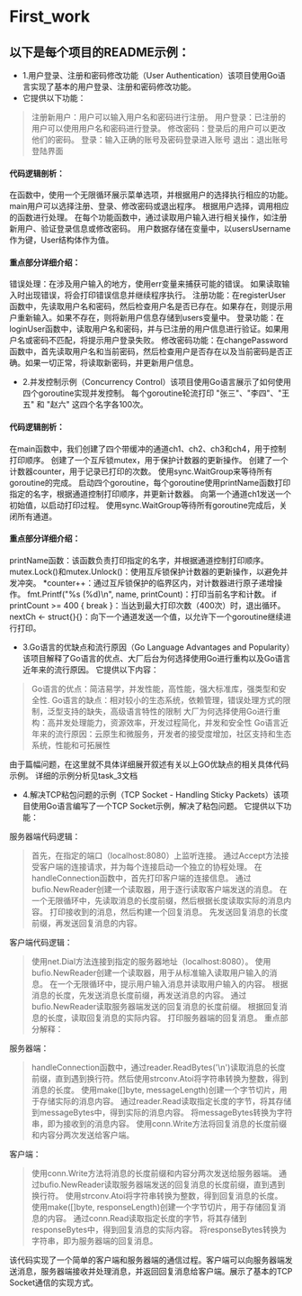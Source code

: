 # First_work
## 以下是每个项目的README示例：


- 1.用户登录、注册和密码修改功能（User Authentication）该项目使用Go语言实现了基本的用户登录、注册和密码修改功能。 
- 它提供以下功能：

> 注册新用户：用户可以输入用户名和密码进行注册。
> 用户登录：已注册的用户可以使用用户名和密码进行登录。
修改密码：登录后的用户可以更改他们的密码。
> 登录：输入正确的账号及密码登录进入账号
> 退出：退出账号登陆界面

#### 代码逻辑剖析：
在函数中，使用一个无限循环展示菜单选项，并根据用户的选择执行相应的功能。main用户可以选择注册、登录、修改密码或退出程序。
根据用户选择，调用相应的函数进行处理。
在每个功能函数中，通过读取用户输入进行相关操作，如注册新用户、验证登录信息或修改密码。
用户数据存储在变量中，以usersUsername作为键，User结构体作为值。

#### 重点部分详细介绍：
错误处理：在涉及用户输入的地方，使用err变量来捕获可能的错误。 如果读取输入时出现错误，将会打印错误信息并继续程序执行。
注册功能：在registerUser函数中，先读取用户名和密码，然后检查用户名是否已存在。如果存在，则提示用户重新输入。如果不存在，则将新用户信息存储到users变量中。
登录功能：在loginUser函数中，读取用户名和密码，并与已注册的用户信息进行验证。如果用户名或密码不匹配，将提示用户登录失败。
修改密码功能：在changePassword函数中，首先读取用户名和当前密码，然后检查用户是否存在以及当前密码是否正确。如果一切正常，将读取新密码，并更新用户信息。



- 2.并发控制示例（Concurrency Control）该项目使用Go语言展示了如何使用四个goroutine实现并发控制。 每个goroutine轮流打印 "张三"、"李四"、"王五" 和 "赵六" 这四个名字各100次。

#### 代码逻辑剖析：
在main函数中，我们创建了四个带缓冲的通道ch1、ch2、ch3和ch4，用于控制打印顺序。
创建了一个互斥锁mutex，用于保护计数器的更新操作。
创建了一个计数器counter，用于记录已打印的次数。
使用sync.WaitGroup来等待所有goroutine的完成。
启动四个goroutine，每个goroutine使用printName函数打印指定的名字，根据通道控制打印顺序，并更新计数器。
向第一个通道ch1发送一个初始值，以启动打印过程。
使用sync.WaitGroup等待所有goroutine完成后，关闭所有通道。

#### 重点部分详细介绍：
printName函数：该函数负责打印指定的名字，并根据通道控制打印顺序。
mutex.Lock()和mutex.Unlock()：使用互斥锁保护计数器的更新操作，以避免并发冲突。
*counter++：通过互斥锁保护的临界区内，对计数器进行原子递增操作。
fmt.Printf("%s (%d)\n", name, printCount)：打印当前名字和计数。
if printCount >= 400 { break }：当达到最大打印次数（400次）时，退出循环。
nextCh <- struct{}{}：向下一个通道发送一个值，以允许下一个goroutine继续进行打印。


- 3.Go语言的优缺点和流行原因（Go Language Advantages and Popularity）该项目解释了Go语言的优点、大厂后台为何选择使用Go进行重构以及Go语言近年来的流行原因。 它提供以下内容：

> Go语言的优点：简洁易学，并发性能，高性能，强大标准库，强类型和安全性.
Go语言的缺点：相对较小的生态系统，依赖管理，错误处理方式的限制，泛型支持的缺失，高级语言特性的限制
大厂为何选择使用Go进行重构：高并发处理能力，资源效率，开发过程简化，并发和安全性
Go语言近年来的流行原因：云原生和微服务，开发者的接受度增加，社区支持和生态系统，性能和可拓展性


由于篇幅问题，在这里就不具体详细展开叙述有关以上GO优缺点的相关具体代码示例。
详细的示例分析见task_3文档

- 4.解决TCP粘包问题的示例（TCP Socket - Handling Sticky Packets）该项目使用Go语言编写了一个TCP Socket示例，解决了粘包问题。 它提供以下功能：

服务器端代码逻辑：

> 首先，在指定的端口（localhost:8080）上监听连接。
通过Accept方法接受客户端的连接请求，并为每个连接启动一个独立的协程处理。
在handleConnection函数中，首先打印客户端的连接信息。
通过bufio.NewReader创建一个读取器，用于逐行读取客户端发送的消息。
在一个无限循环中，先读取消息的长度前缀，然后根据长度读取实际的消息内容。
打印接收到的消息，然后构建一个回复消息。
先发送回复消息的长度前缀，再发送回复消息的内容。

客户端代码逻辑：
> 使用net.Dial方法连接到指定的服务器地址（localhost:8080）。
使用bufio.NewReader创建一个读取器，用于从标准输入读取用户输入的消息。
在一个无限循环中，提示用户输入消息并读取用户输入的内容。
根据消息的长度，先发送消息长度前缀，再发送消息的内容。
通过bufio.NewReader读取服务器端发送的回复消息的长度前缀。
根据回复消息的长度，读取回复消息的实际内容。
打印服务器端的回复消息。
重点部分解释：

服务器端：

> handleConnection函数中，通过reader.ReadBytes('\n')读取消息的长度前缀，直到遇到换行符。然后使用strconv.Atoi将字符串转换为整数，得到消息的长度。
使用make([]byte, messageLength)创建一个字节切片，用于存储实际的消息内容。
通过reader.Read读取指定长度的字节，将其存储到messageBytes中，得到实际的消息内容。
将messageBytes转换为字符串，即为接收到的消息内容。
使用conn.Write方法将回复消息的长度前缀和内容分两次发送给客户端。

客户端：
> 使用conn.Write方法将消息的长度前缀和内容分两次发送给服务器端。
通过bufio.NewReader读取服务器端发送的回复消息的长度前缀，直到遇到换行符。
使用strconv.Atoi将字符串转换为整数，得到回复消息的长度。
使用make([]byte, responseLength)创建一个字节切片，用于存储回复消息的内容。
通过conn.Read读取指定长度的字节，将其存储到responseBytes中，得到回复消息的实际内容。
将responseBytes转换为字符串，即为服务器端的回复消息。

该代码实现了一个简单的客户端和服务器端的通信过程。客户端可以向服务器端发送消息，服务器端接收并处理消息，并返回回复消息给客户端。展示了基本的TCP Socket通信的实现方式。
